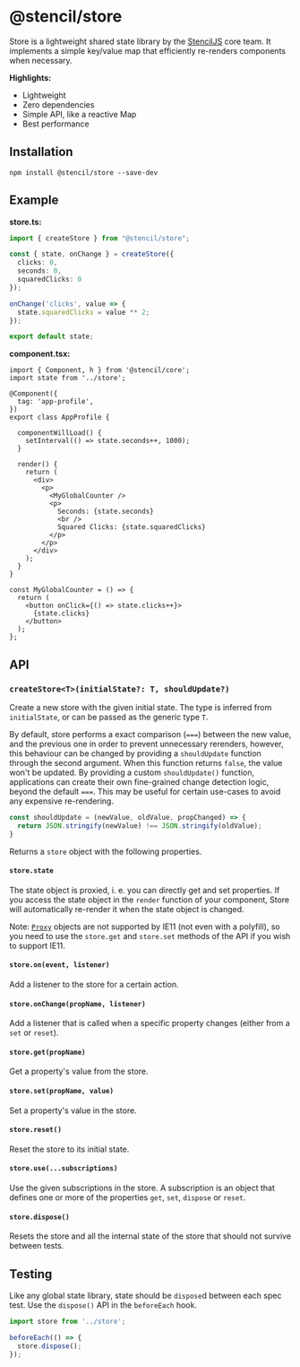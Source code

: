 # @stencil/store

Store is a lightweight shared state library by the [StencilJS](https://stenciljs.com/) core team. It implements a simple key/value map that efficiently re-renders components when necessary.

**Highlights:**

- Lightweight
- Zero dependencies
- Simple API, like a reactive Map
- Best performance

## Installation

```
npm install @stencil/store --save-dev
```

## Example

**store.ts:**

```ts
import { createStore } from "@stencil/store";

const { state, onChange } = createStore({
  clicks: 0,
  seconds: 0,
  squaredClicks: 0
});

onChange('clicks', value => {
  state.squaredClicks = value ** 2;
});

export default state;
```

**component.tsx:**

```tsx
import { Component, h } from '@stencil/core';
import state from '../store';

@Component({
  tag: 'app-profile',
})
export class AppProfile {

  componentWillLoad() {
    setInterval(() => state.seconds++, 1000);
  }

  render() {
    return (
      <div>
        <p>
          <MyGlobalCounter />
          <p>
            Seconds: {state.seconds}
            <br />
            Squared Clicks: {state.squaredClicks}
          </p>
        </p>
      </div>
    );
  }
}

const MyGlobalCounter = () => {
  return (
    <button onClick={() => state.clicks++}>
      {state.clicks}
    </button>
  );
};
```

## API

### `createStore<T>(initialState?: T, shouldUpdate?)`

Create a new store with the given initial state. The type is inferred from `initialState`, or can be passed as the generic type `T`.

By default, store performs a exact comparison (`===`) between the new value, and the previous one in order to prevent unnecessary rerenders, however, this behaviour can be changed by providing a `shouldUpdate` function through the second argument. When this function returns `false`, the value won't be updated. By providing a custom `shouldUpdate()` function, applications can create their own fine-grained change detection logic, beyond the default `===`. This may be useful for certain use-cases to avoid any expensive re-rendering.

```ts
const shouldUpdate = (newValue, oldValue, propChanged) => {
  return JSON.stringify(newValue) !== JSON.stringify(oldValue);
}
```

Returns a `store` object with the following properties.

#### `store.state`

The state object is proxied, i. e. you can directly get and set properties. If you access the state object in the `render` function of your component, Store will automatically re-render it when the state object is changed.

Note: [`Proxy`](https://developer.mozilla.org/en-US/docs/Web/JavaScript/Reference/Global_Objects/Proxy) objects are not supported by IE11 (not even with a polyfill), so you need to use the `store.get` and `store.set` methods of the API if you wish to support IE11.

#### `store.on(event, listener)`

Add a listener to the store for a certain action.

#### `store.onChange(propName, listener)`

Add a listener that is called when a specific property changes (either from a `set` or `reset`).

#### `store.get(propName)`

Get a property's value from the store.

#### `store.set(propName, value)`

Set a property's value in the store.

#### `store.reset()`

Reset the store to its initial state.

#### `store.use(...subscriptions)`

Use the given subscriptions in the store. A subscription is an object that defines one or more of the properties `get`, `set`, `dispose` or `reset`.

#### `store.dispose()`

Resets the store and all the internal state of the store that should not survive between tests.


## Testing

Like any global state library, state should be `dispose`d between each spec test.
Use the `dispose()` API in the `beforeEach` hook.

```ts
import store from '../store';

beforeEach(() => {
  store.dispose();
});
```
